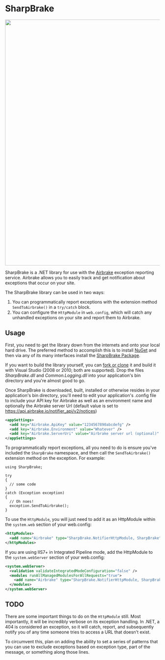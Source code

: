 # SharpBrake

<img src="http://f.cl.ly/items/0L0G1z0E2A1P3H2O042F/dotnet%2009.19.32.jpg" width=800px>

SharpBrake is a .NET library for use with the [Airbrake](https://airbrake.io) exception reporting service.  Airbrake allows you to easily track and get notification about exceptions that occur on your site.

The SharpBrake library can be used in two ways:

1. You can programmatically report exceptions with the extension method `SendToAirbrake()` in a `try/catch` block.
2. You can configure the `HttpModule` in `web.config`, which will catch any unhandled exceptions on your site and report them to Airbrake.

## Usage
First, you need to get the library down from the internets and onto your local hard drive. The preferred method to accomplish this is to install [NuGet](http://nuget.org/) and then via any of its many interfaces install the [SharpBrake Package](http://nuget.org/packages/SharpBrake).

If you want to build the library yourself, you can [fork or clone](http://help.github.com/fork-a-repo/) it and build it with Visual Studio (2008 or 2010; both are supported). Drop the files *SharpBrake.dll* and *Common.Logging.dll* into your application's bin directory and you're almost good to go.

Once SharpBrake is downloaded, built, installed or otherwise resides in your application's bin directory, you'll need to edit your application's .config file to include your API key for Airbrake as well as an environment name and optionally the Airbrake server Url (default value is set to https://api.airbrake.io/notifier_api/v2/notices)

```xml
<appSettings>
  <add key="Airbrake.ApiKey" value="1234567890abcdefg" />
  <add key="Airbrake.Environment" value="Whatever" />
  <add key="Airbrake.ServerUri" value="Airbrake server url (optional)" />
</appSettings>
```

To programmatically report exceptions, all you need to do is ensure you've included the `SharpBrake` namespace, and then call the `SendToAirbrake()` extension method on the exception.  For example:

```CSharp
using SharpBrake;

try
{
  // some code
}
catch (Exception exception)
{
  // Oh noes!
  exception.SendToAirbrake();
}
```

To use the `HttpModule`, you will just need to add it as an HttpModule within the `system.web` section of your web.config:

```xml
<httpModules>
  <add name="Airbrake" type="SharpBrake.NotifierHttpModule, SharpBrake"/>
</httpModules>
```

If you are using IIS7+ in Integrated Pipeline mode, add the HttpModule to the `system.webServer` section of your web.config:

```xml
<system.webServer>
  <validation validateIntegratedModeConfiguration="false" />
  <modules runAllManagedModulesForAllRequests="true">
    <add name="Airbrake" type="SharpBrake.NotifierHttpModule, SharpBrake"/>
  </modules>
</system.webServer>
```

## TODO

There are some important things to do on the `HttpModule` still. Most importantly, it will be incredibly verbose on its exception handling. In .NET, a 404 is considered an exception, so it will catch, report, and subsequently notify you of any time someone tries to access a URL that doesn't exist.

To circumvent this, plan on adding the ability to set a series of patterns that you can use to exclude exceptions based on exception type, part of the message, or something along those lines.
